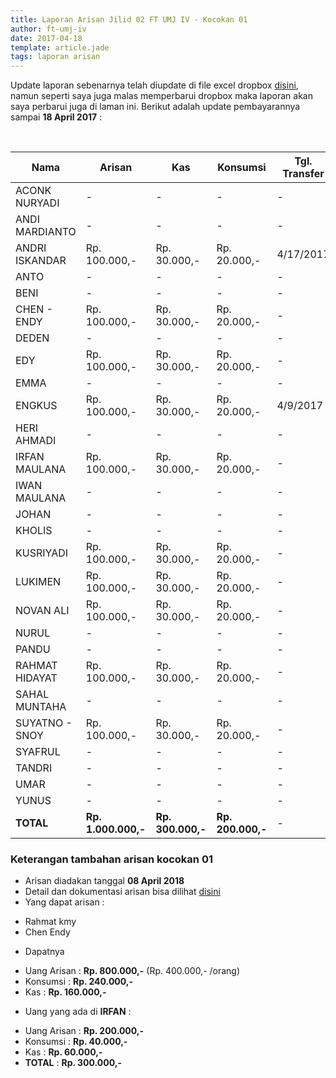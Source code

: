 ```yaml
---
title: Laporan Arisan Jilid 02 FT UMJ IV - Kocokan 01
author: ft-umj-iv
date: 2017-04-18
template: article.jade
tags: laporan arisan
---
```


Update laporan sebenarnya telah diupdate di file excel dropbox [disini](https://www.dropbox.com/s/lqrvit24hfh3fot/Arisan%20UMJ%20TechInfo4%20Jilid%2002.xlsx?dl=0), namun seperti saya juga malas memperbarui dropbox maka laporan akan saya perbarui juga di laman ini. Berikut adalah update pembayarannya sampai **18 April 2017** :

<br/>
<span class="more"></span>


|Nama						| Arisan 		  	| Kas 			| Konsumsi 		| Tgl. Transfer	| Transfered To |
|--------------------------	|-------------------|---------------|---------------|---------------|---------------|
| ACONK NURYADI 			|- 			  		| -				| -				|-				|-				|
| ANDI MARDIANTO 			|- 			  		| -				| -				|-				|-				|
| ANDRI ISKANDAR 			|Rp. 100.000,- 		|Rp. 30.000,-	| Rp. 20.000,-	|4/17/2017		| IRFAN			|
| ANTO 						|- 			  		| -				| -				|-				|-				|
| BENI 						|- 			  		| -				| -				|-				|-				|
| CHEN - ENDY 				|Rp. 100.000,- 		|Rp. 30.000,-	| Rp. 20.000,-	|-				|-				|
| DEDEN 					|- 			  		| -				| -				|-				|-				|
| EDY 						|Rp. 100.000,- 		|Rp. 30.000,-	| Rp. 20.000,-	|-				|-				|
| EMMA 						|- 			  		| -				| -				|-				|-				|
| ENGKUS 					|Rp. 100.000,-		|Rp. 30.000,-	| Rp. 20.000,-	|4/9/2017		| IRFAN			|
| HERI AHMADI 				|- 			  		| - 			| -				|-				|-				|
| IRFAN MAULANA 			|Rp. 100.000,- 		|Rp. 30.000,-	| Rp. 20.000,-	|-				|-				|
| IWAN MAULANA 				|- 			  		| -				| - 			|-				|-				|
| JOHAN 					|- 			  		| -				| -				|-				|-				|
| KHOLIS 					|- 			  		| -				| -				|-				|-				|
| KUSRIYADI 				|Rp. 100.000,- 		|Rp. 30.000,-	| Rp. 20.000,-	|-				|-				|
| LUKIMEN 					|Rp. 100.000,- 		|Rp. 30.000,-	| Rp. 20.000,-	|-				|-				|
| NOVAN ALI 				|Rp. 100.000,- 		|Rp. 30.000,-	| Rp. 20.000,-	|-				|-				|
| NURUL				 		|- 			  		| -				| -				|-				|-				|
| PANDU 					|	- 			  	| -				| -				|-				|-				|
| RAHMAT HIDAYAT 			|Rp. 100.000,- 		|Rp. 30.000,-	| Rp. 20.000,-	|-				|-				|
| SAHAL MUNTAHA 			|- 			  		| -				| -				|-				|-				|
| SUYATNO - SNOY 			|Rp. 100.000,- 		|Rp. 30.000,-	| Rp. 20.000,-	|-				|-				|
| SYAFRUL 					|- 			  		| -				| -				|-				|-				|
| TANDRI 					|- 			  		| -				| -				|-				|-				|
| UMAR 						|- 			  		| -				| -				|-				|-				|
| YUNUS 					|- 			  		| -				| -				|-				|-				|
| **TOTAL** 				|**Rp. 1.000.000,-** | **Rp. 300.000,-**	| **Rp. 200.000,-**	|-				|-				|



### Keterangan tambahan arisan kocokan 01
+ Arisan diadakan tanggal **08 April 2018**
+ Detail dan dokumentasi arisan bisa dilihat [disini](https://ft-umj-4.github.io/story/articles/arisan-jilid-2-01-Rumah-Rahmat/)
+ Yang dapat arisan :
 - Rahmat kmy
 - Chen Endy
+ Dapatnya 
 - Uang Arisan	: **Rp. 800.000,-** (Rp. 400.000,- /orang)
 - Konsumsi 	: **Rp. 240.000,-**
 - Kas 			: **Rp. 160.000,-**
+ Uang yang ada di **IRFAN** :
 - Uang Arisan	: **Rp. 200.000,-** 
 - Konsumsi 	: **Rp.  40.000,-**
 - Kas 			: **Rp.  60.000,-**
 - **TOTAL**	: **Rp. 300.000,-**
